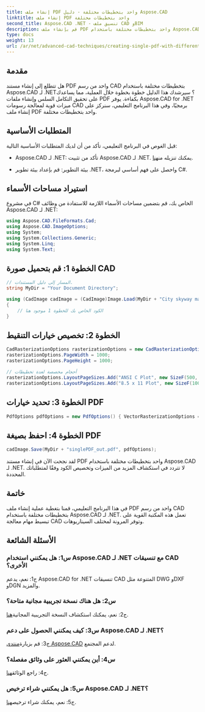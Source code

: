 ```yaml
---
title: إنشاء ملف PDF واحد بتخطيطات مختلفة - دليل Aspose.CAD
linktitle: إنشاء ملف PDF واحد بتخطيطات مختلفة
second_title: Aspose.CAD .NET - تنسيق ملف CAD وBIM
description: قم بإنشاء ملف PDF واحد بتخطيطات مختلفة باستخدام Aspose.CAD لـ .NET. اتبع دليلنا خطوة بخطوة للتكامل السلس وإنشاء ملفات PDF بكفاءة.
type: docs
weight: 13
url: /ar/net/advanced-cad-techniques/creating-single-pdf-with-different-layouts/
---
```

## مقدمة

هل تتطلع إلى إنشاء مستند PDF واحد من رسم CAD بتخطيطات مختلفة باستخدام Aspose.CAD لـ .NET؟ سيرشدك هذا الدليل خطوة بخطوة خلال العملية، مما يساعدك على تحقيق التكامل السلس وإنشاء ملفات PDF بكفاءة. يوفر Aspose.CAD for .NET ميزات قوية لمعالجة رسومات CAD برمجيًا، وفي هذا البرنامج التعليمي، سنركز على إنشاء ملف PDF واحد بتخطيطات مختلفة.

## المتطلبات الأساسية

قبل الغوص في البرنامج التعليمي، تأكد من أن لديك المتطلبات الأساسية التالية:

-  Aspose.CAD لـ .NET: تأكد من تثبيت Aspose.CAD لـ .NET. يمكنك تنزيله من[هنا](https://releases.aspose.com/cad/net/).

- بيئة التطوير: قم بإعداد بيئة تطوير .NET، واحصل على فهم أساسي لبرمجة C#.

## استيراد مساحات الأسماء

في مشروع C# الخاص بك، قم بتضمين مساحات الأسماء اللازمة للاستفادة من وظائف Aspose.CAD لـ .NET:

```csharp
using Aspose.CAD.FileFormats.Cad;
using Aspose.CAD.ImageOptions;
using System;
using System.Collections.Generic;
using System.Linq;
using System.Text;
```

## الخطوة 1: قم بتحميل صورة CAD

```csharp
// المسار إلى دليل المستندات.
string MyDir = "Your Document Directory";

using (CadImage cadImage = (CadImage)Image.Load(MyDir + "City skyway map.dwg"))
{
    // الكود الخاص بك للخطوة 1 موجود هنا
}
```

## الخطوة 2: تخصيص خيارات التنقيط

```csharp
CadRasterizationOptions rasterizationOptions = new CadRasterizationOptions();
rasterizationOptions.PageWidth = 1000;
rasterizationOptions.PageHeight = 1000;

// أحجام مخصصة لعدة تخطيطات
rasterizationOptions.LayoutPageSizes.Add("ANSI C Plot", new SizeF(500, 1000));
rasterizationOptions.LayoutPageSizes.Add("8.5 x 11 Plot", new SizeF(1000, 100));
```

## الخطوة 3: تحديد خيارات PDF

```csharp
PdfOptions pdfOptions = new PdfOptions() { VectorRasterizationOptions = rasterizationOptions };
```

## الخطوة 4: احفظ بصيغة PDF

```csharp
cadImage.Save(MyDir + "singlePDF_out.pdf", pdfOptions);
```

لقد نجحت الآن في إنشاء مستند PDF واحد بتخطيطات مختلفة باستخدام Aspose.CAD لـ .NET. لا تتردد في استكشاف المزيد من الميزات وتخصيص الكود وفقًا لمتطلباتك المحددة.

## خاتمة

في هذا البرنامج التعليمي، قمنا بتغطية عملية إنشاء ملف PDF واحد من رسم CAD بتخطيطات مختلفة باستخدام Aspose.CAD لـ .NET. تعمل هذه المكتبة القوية على تبسيط مهام معالجة CAD وتوفر المرونة لمختلف السيناريوهات.

## الأسئلة الشائعة

### س1: هل يمكنني استخدام Aspose.CAD لـ .NET مع تنسيقات CAD الأخرى؟

ج1: نعم، يدعم Aspose.CAD for .NET تنسيقات CAD المتنوعة مثل DWG وDXF وDGN والمزيد.

### س2: هل هناك نسخة تجريبية مجانية متاحة؟

 ج2: نعم، يمكنك استكشاف النسخة التجريبية المجانية[هنا](https://releases.aspose.com/).

### س3: كيف يمكنني الحصول على دعم Aspose.CAD لـ .NET؟

 ج3: قم بزيارة[منتدى Aspose.CAD](https://forum.aspose.com/c/cad/19) لدعم المجتمع.

### س4: أين يمكنني العثور على وثائق مفصلة؟

 ج4: راجع الوثائق[هنا](https://reference.aspose.com/cad/net/).

### س5: هل يمكنني شراء ترخيص Aspose.CAD لـ .NET؟

 ج5: نعم، يمكنك شراء ترخيص[هنا](https://purchase.aspose.com/buy).